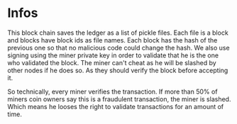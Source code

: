 # Infos

This block chain saves the ledger as a list of pickle files. Each file is a block and blocks have block ids as file names.
Each block has the hash of the previous one  so that no malicious code could change the hash.
We also use signing using the miner private key in order to validate that he is the one who validated the block. The miner can't cheat as he will be slashed by other nodes if he does so. As they should verify the block before accepting it.

So technically, every miner verifies the transaction. If more than 50% of miners coin owners say this is a fraudulent transaction, the miner is slashed. Which means he looses the right to validate transactions for an amount of time.